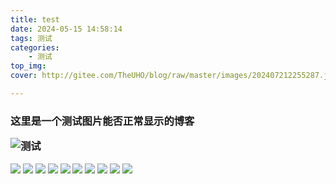 ```yaml
---
title: test
date: 2024-05-15 14:58:14
tags: 测试
categories:
    - 测试
top_img: 
cover: http://gitee.com/TheUHO/blog/raw/master/images/202407212255287.jpg

---
```


<h3>这里是一个测试图片能否正常显示的博客</h>


![测试](http://gitee.com/TheUHO/blog/raw/master/images/202407212237911.jpg)

<img src="https://gitee.com/TheUHO/blog/raw/master/images/202407212255295.jpg"/>

<img src="http://gitee.com/TheUHO/blog/raw/master/images/202407212237911.jpg"/>
<img src="https://gitee.com/TheUHO/blog/raw/master/images/202407212255290.jpg"/>
<img src="https://gitee.com/TheUHO/blog/raw/master/images/202407212255293.jpg"/>
<img src="https://gitee.com/TheUHO/blog/raw/master/images/202407212255287.jpg"/>
<img src="https://gitee.com/TheUHO/blog/raw/master/images/202407212255283.jpg"/>
<img src="https://gitee.com/TheUHO/blog/raw/master/images/202407212255288.jpg"/>
<img src="https://gitee.com/TheUHO/blog/raw/master/images/202407212255289.jpg"/>
<img src="https://gitee.com/TheUHO/blog/raw/master/images/202407212255291.jpg"/>
<img src="https://gitee.com/TheUHO/blog/raw/master/images/202407212255294.jpg"/>
